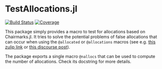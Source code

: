 # TestAllocations.jl
[![Build Status](https://github.com/disberd/TestAllocations.jl/actions/workflows/CI.yml/badge.svg?branch=main)](https://github.com/disberd/TestAllocations.jl/actions/workflows/CI.yml?query=branch%3Amain)
[![Coverage](https://codecov.io/gh/disberd/TestAllocations.jl/branch/main/graph/badge.svg)](https://codecov.io/gh/disberd/TestAllocations.jl)

This package simply provides a macro to test for allocations based on Chairmarks.jl. It tries to solve the potential problems of false allocations that can occur when using the `@allocated` or `@allocations` macros (see e.g. [this zulip link](https://julialang.zulipchat.com/#narrow/stream/225542-helpdesk/topic/.E2.9C.94.20Testing.20allocations/near/290507860) or [this discourse post](https://discourse.julialang.org/t/is-it-possible-to-add-reliable-tests-that-functions-do-not-allocate/85320/4)).

The package exports a single macro `@nallocs` that can be used to compute the number of allocations. Check its docstring for more details.
